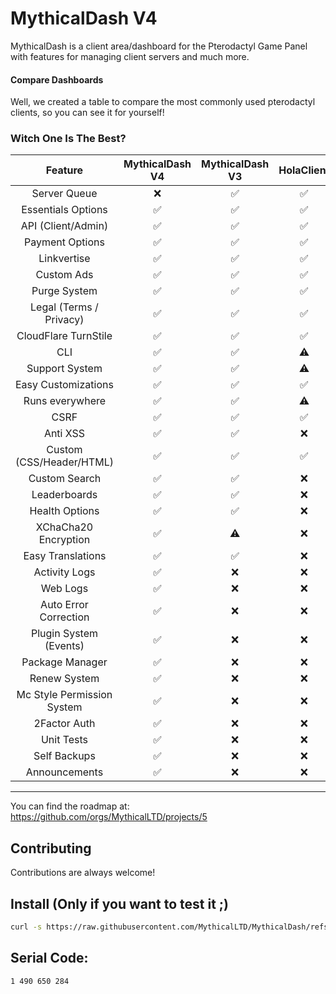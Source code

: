 # MythicalDash V4

MythicalDash is a client area/dashboard for the Pterodactyl Game Panel with features for managing client servers and much more.

#### Compare Dashboards

Well, we created a table to compare the most commonly used pterodactyl clients, so you can see it for yourself!

### Witch One Is The Best?

|          Feature           | MythicalDash V4 | MythicalDash V3 | HolaClient | Heliactyl 14 | NorthClient | Dashactyl |
| :------------------------: | :-------------: | :-------------: | :--------: | :----------: | :---------: | :-------: |
|        Server Queue        |       ❌        |       ✅        |     ✅     |      ⚠️      |     ✅      |    ✅     |
|     Essentials Options     |       ✅        |       ✅        |     ✅     |      ✅      |     ✅      |    ✅     |
|     API (Client/Admin)     |       ✅        |       ✅        |     ✅     |      ✅      |     ✅      |    ✅     |
|      Payment Options       |       ✅        |       ✅        |     ✅     |      ✅      |     ✅      |    ✅     |
|        Linkvertise         |       ✅        |       ✅        |     ✅     |      ✅      |     ✅      |    ❌     |
|         Custom Ads         |       ✅        |       ✅        |     ✅     |      ✅      |     ❌      |    ❌     |
|        Purge System        |       ✅        |       ✅        |     ✅     |      ✅      |     ❌      |    ❌     |
|  Legal (Terms / Privacy)   |       ✅        |       ✅        |     ✅     |      ✅      |     ❌      |    ❌     |
|    CloudFlare TurnStile    |       ✅        |       ✅        |     ✅     |      ✅      |     ❌      |    ❌     |
|            CLI             |       ✅        |       ✅        |     ⚠️     |      ✅      |     ❌      |    ❌     |
|       Support System       |       ✅        |       ✅        |     ⚠️     |      ⚠️      |     ❌      |    ❌     |
|    Easy Customizations     |       ✅        |       ✅        |     ✅     |      ⚠️      |     ❌      |    ❌     |
|      Runs everywhere       |       ✅        |       ✅        |     ⚠️     |      ✅      |     ❌      |    ❌     |
|            CSRF            |       ✅        |       ✅        |     ✅     |      ✅      |     ❌      |    ❌     |
|          Anti XSS          |       ✅        |       ✅        |     ❌     |      ❌      |     ❌      |    ❌     |
|  Custom (CSS/Header/HTML)  |       ✅        |       ✅        |     ✅     |      ✅      |     ❌      |    ❌     |
|       Custom Search        |       ✅        |       ✅        |     ❌     |      ❌      |     ❌      |    ❌     |
|        Leaderboards        |       ✅        |       ✅        |     ❌     |      ❌      |     ❌      |    ❌     |
|       Health Options       |       ✅        |       ✅        |     ❌     |      ❌      |     ❌      |    ❌     |
|    XChaCha20 Encryption    |       ✅        |       ⚠️        |     ❌     |      ❌      |     ❌      |    ❌     |
|     Easy Translations      |       ✅        |       ✅        |     ❌     |      ❌      |     ❌      |    ❌     |
|       Activity Logs        |       ✅        |       ❌        |     ❌     |      ❌      |     ❌      |    ❌     |
|          Web Logs          |       ✅        |       ❌        |     ❌     |      ❌      |     ❌      |    ❌     |
|   Auto Error Correction    |       ✅        |       ❌        |     ❌     |      ❌      |     ❌      |    ❌     |
|   Plugin System (Events)   |       ✅        |       ❌        |     ❌     |      ❌      |     ❌      |    ❌     |
|      Package Manager       |       ✅        |       ❌        |     ❌     |      ❌      |     ❌      |    ❌     |
|        Renew System        |       ✅        |       ❌        |     ❌     |      ❌      |     ❌      |    ❌     |
| Mc Style Permission System |       ✅        |       ❌        |     ❌     |      ❌      |     ❌      |    ❌     |
|        2Factor Auth        |       ✅        |       ❌        |     ❌     |      ❌      |     ❌      |    ❌     |
|         Unit Tests         |       ✅        |       ❌        |     ❌     |      ❌      |     ❌      |    ❌     |
|        Self Backups        |       ✅        |       ❌        |     ❌     |      ❌      |     ❌      |    ❌     |
|       Announcements        |       ✅        |       ❌        |     ❌     |      ❌      |     ❌      |    ❌     |

---

You can find the roadmap at: https://github.com/orgs/MythicalLTD/projects/5

## Contributing

Contributions are always welcome!

## Install (Only if you want to test it ;)

```bash
curl -s https://raw.githubusercontent.com/MythicalLTD/MythicalDash/refs/heads/mythicaldash-v4/install.bash | bash
```

## Serial Code:

```bash
1 490 650 284
```
